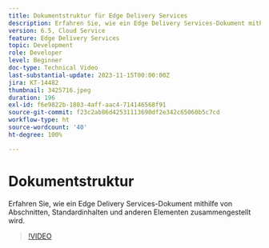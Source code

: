 ```yaml
---
title: Dokumentstruktur für Edge Delivery Services
description: Erfahren Sie, wie ein Edge Delivery Services-Dokument mithilfe von Abschnitten, Standardinhalten und anderen Elementen zusammengestellt wird.
version: 6.5, Cloud Service
feature: Edge Delivery Services
topic: Development
role: Developer
level: Beginner
doc-type: Technical Video
last-substantial-update: 2023-11-15T00:00:00Z
jira: KT-14482
thumbnail: 3425716.jpeg
duration: 196
exl-id: f6e9822b-1803-4aff-aac4-714146568f91
source-git-commit: f23c2ab86d42531113690df2e342c65060b5c7cd
workflow-type: ht
source-wordcount: '40'
ht-degree: 100%

---
```


# Dokumentstruktur

Erfahren Sie, wie ein Edge Delivery Services-Dokument mithilfe von Abschnitten, Standardinhalten und anderen Elementen zusammengestellt wird.

>[!VIDEO](https://video.tv.adobe.com/v/3425716/?learn=on)
